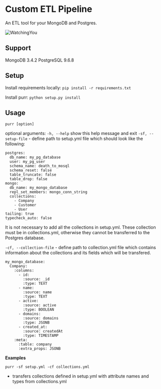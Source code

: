 # Custom ETL Pipeline

An ETL tool for your MongoDB and Postgres.

![WatchingYou](https://i.pinimg.com/736x/46/ab/1c/46ab1c8f2dc96d112ba7304782d59599--funny-animals-funny-cats.jpg)

## Support
MongoDB 3.4.2
PostgreSQL 9.6.8

## Setup
Install requirements locally: `pip install -r requirements.txt`

Install purr: `python setup.py install`

## Usage
`purr [option]`

optional arguments:
`-h, --help` show this help message and exit
`-sf, --setup-file` - define path to setup.yml file which should look like the following:   
```
postgres: 
  db_name: my_pg_database
  user: my_pg_user
  schema_name: death_to_mosql
  schema_reset: false
  table_truncate: false
  table_drop: false
mongo:
  db_name: my_mongo_database
  repl_set_members: mongo_conn_string
  collections:
    - Company
    - Customer
    - User
tailing: true
typecheck_auto: false
```
It is not necessary to add all the collections in setup.yml. These collection must be in collections.yml, otherwise they cannot be transferred to the Postgres database.

`-cf, --collection-file` - define path to collection.yml file which contains information about the collections and its fields which will be transfered.
```
my_mongo_database:
  Company:
    :columns:
      - id:
        :source: _id
        :type: TEXT
      - name:
        :source: name
        :type: TEXT
      - active:
        :source: active
        :type: BOOLEAN
      - domains:
        :source: domains
        :type: JSONB
      - created_at:
        :source: createdAt
        :type: TIMESTAMP
    :meta:
      :table: company
      :extra_props: JSONB
```

**Examples**

`purr -sf setup.yml -cf collections.yml`
* transfers collections defined in setup.yml with attribute names and types from collections.yml

